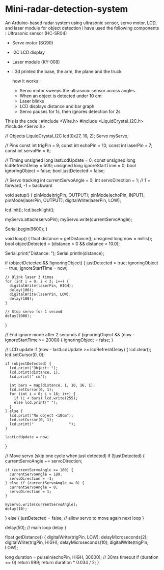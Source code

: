 # Mini-radar-detection-system
An Arduino-based radar system using ultrasonic sensor, servo motor, LCD, and laser module for object detection
i have used the following components : 
Ultrasonic sensor (HC-SR04)
- Servo motor (SG90)
- I2C LCD display
- Laser module (KY-008)
- i 3d printed the base, the arm, the plane and the truck

  how it works :
  - Servo motor sweeps the ultrasonic sensor across angles.
  - When an object is detected under 10 cm:
  - Laser blinks
  - LCD displays distance and bar graph
  - Servo pauses for 1s, then ignores detection for 2s

This is the code : 
#include <Wire.h>
#include <LiquidCrystal_I2C.h>
#include <Servo.h>

// Objects
LiquidCrystal_I2C lcd(0x27, 16, 2);
Servo myServo;

// Pins
const int trigPin = 9;
const int echoPin = 10;
const int laserPin = 7;
const int servoPin = 6;

// Timing
unsigned long lastLcdUpdate = 0;
const unsigned long lcdRefreshDelay = 500;
unsigned long ignoreStartTime = 0;
bool ignoringObject = false;
bool justDetected = false;

// Servo tracking
int currentServoAngle = 0;
int servoDirection = 1; // 1 = forward, -1 = backward

void setup() {
  pinMode(trigPin, OUTPUT);
  pinMode(echoPin, INPUT);
  pinMode(laserPin, OUTPUT);
  digitalWrite(laserPin, LOW);

  lcd.init();
  lcd.backlight();

  myServo.attach(servoPin);
  myServo.write(currentServoAngle);

  Serial.begin(9600);
}

void loop() {
  float distance = getDistance();
  unsigned long now = millis();
  bool objectDetected = (distance > 0 && distance < 10.0);

  Serial.print("Distance: ");
  Serial.println(distance);

  if (objectDetected && !ignoringObject) {
    justDetected = true;
    ignoringObject = true;
    ignoreStartTime = now;

    // Blink laser 3 times
    for (int i = 0; i < 3; i++) {
      digitalWrite(laserPin, HIGH);
      delay(100);
      digitalWrite(laserPin, LOW);
      delay(100);
    }

    // Stop servo for 1 second
    delay(1000);
  }

  // End ignore mode after 2 seconds
  if (ignoringObject && (now - ignoreStartTime >= 2000)) {
    ignoringObject = false;
  }

  // LCD update
  if (now - lastLcdUpdate >= lcdRefreshDelay) {
    lcd.clear();
    lcd.setCursor(0, 0);

    if (objectDetected) {
      lcd.print("Object: ");
      lcd.print(distance, 1);
      lcd.print(" cm");

      int bars = map(distance, 1, 10, 16, 1);
      lcd.setCursor(0, 1);
      for (int i = 0; i < 16; i++) {
        if (i < bars) lcd.write(255);
        else lcd.print(" ");
      }
    } else {
      lcd.print("No object <10cm");
      lcd.setCursor(0, 1);
      lcd.print("                ");
    }

    lastLcdUpdate = now;
  }

  // Move servo (skip one cycle when just detected)
  if (!justDetected) {
    currentServoAngle += servoDirection;

    if (currentServoAngle >= 180) {
      currentServoAngle = 180;
      servoDirection = -1;
    } else if (currentServoAngle <= 0) {
      currentServoAngle = 0;
      servoDirection = 1;
    }

    myServo.write(currentServoAngle);
    delay(10);
  } else {
    justDetected = false; // allow servo to move again next loop
  }

  delay(50); // main loop delay
}

float getDistance() {
  digitalWrite(trigPin, LOW);
  delayMicroseconds(2);
  digitalWrite(trigPin, HIGH);
  delayMicroseconds(10);
  digitalWrite(trigPin, LOW);

  long duration = pulseIn(echoPin, HIGH, 30000);  // 30ms timeout
  if (duration == 0) return 999;
  return duration * 0.034 / 2;
}






